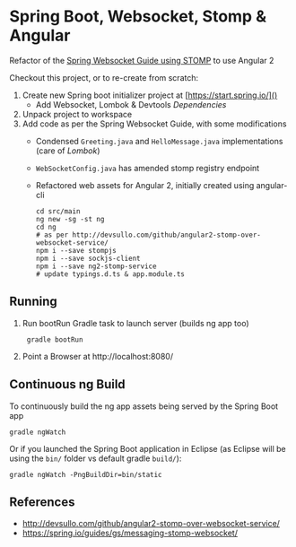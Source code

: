 # Spring Boot, Websocket, Stomp & Angular

Refactor of the [Spring Websocket Guide using STOMP](https://spring.io/guides/gs/messaging-stomp-websocket/) to use Angular 2

Checkout this project, or to re-create from scratch:

1. Create new Spring boot initializer project at [https://start.spring.io/]()
    * Add Websocket, Lombok & Devtools _Dependencies_
1. Unpack project to workspace
1. Add code as per the Spring Websocket Guide, with some modifications
    * Condensed `Greeting.java` and `HelloMessage.java` implementations (care of _Lombok_)
    * `WebSocketConfig.java` has amended stomp registry endpoint
    * Refactored web assets for Angular 2, initially created using angular-cli

          cd src/main
          ng new -sg -st ng
          cd ng
          # as per http://devsullo.com/github/angular2-stomp-over-websocket-service/
          npm i --save stompjs
          npm i --save sockjs-client
          npm i --save ng2-stomp-service
          # update typings.d.ts & app.module.ts

## Running

1. Run bootRun Gradle task to launch server (builds ng app too)

        gradle bootRun

1. Point a Browser at http://localhost:8080/

## Continuous ng Build

To continuously build the ng app assets being served by the Spring Boot app

    gradle ngWatch

Or if you launched the Spring Boot application in Eclipse (as Eclipse will be
using the `bin/` folder vs default gradle `build/`):

    gradle ngWatch -PngBuildDir=bin/static

## References

* http://devsullo.com/github/angular2-stomp-over-websocket-service/
* https://spring.io/guides/gs/messaging-stomp-websocket/

